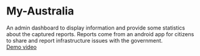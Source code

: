 # My-Australia
An admin dashboard to display information and provide some statistics about the captured reports. Reports come from an android app for citizens to share and report infrastructure issues with the government. <br/>
<a href="https://www.youtube.com/watch?v=tWexso5tLnI&feature=youtu.be"> Demo video </a>
